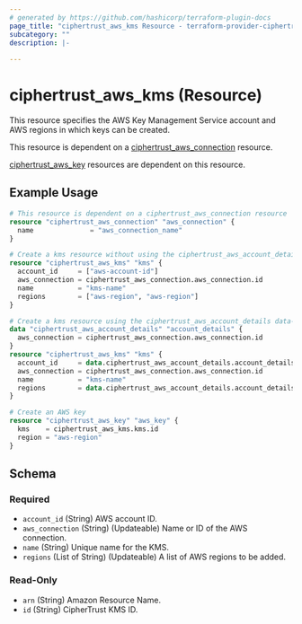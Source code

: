 ```yaml
---
# generated by https://github.com/hashicorp/terraform-plugin-docs
page_title: "ciphertrust_aws_kms Resource - terraform-provider-ciphertrust"
subcategory: ""
description: |-
  
---
```


# ciphertrust_aws_kms (Resource)

This resource specifies the AWS Key Management Service account and AWS regions in which keys can be created.

This resource is dependent on a [ciphertrust_aws_connection](https://registry.terraform.io/providers/ThalesGroup/ciphertrust/latest/docs/resources/aws_connection) resource.

[ciphertrust_aws_key](https://registry.terraform.io/providers/ThalesGroup/ciphertrust/latest/docs/resources/aws_key) resources are dependent on this resource.


## Example Usage

```terraform
# This resource is dependent on a ciphertrust_aws_connection resource
resource "ciphertrust_aws_connection" "aws_connection" {
  name              = "aws_connection_name"
}

# Create a kms resource without using the ciphertrust_aws_account_details data-source and assign it to the connection
resource "ciphertrust_aws_kms" "kms" {
  account_id     = ["aws-account-id"]
  aws_connection = ciphertrust_aws_connection.aws_connection.id
  name           = "kms-name"
  regions        = ["aws-region", "aws-region"]
}

# Create a kms resource using the ciphertrust_aws_account_details data-source and assign it to the connection
data "ciphertrust_aws_account_details" "account_details" {
  aws_connection = ciphertrust_aws_connection.aws_connection.id
}
resource "ciphertrust_aws_kms" "kms" {
  account_id     = data.ciphertrust_aws_account_details.account_details.account_id
  aws_connection = ciphertrust_aws_connection.aws_connection.id
  name           = "kms-name"
  regions        = data.ciphertrust_aws_account_details.account_details.regions
}

# Create an AWS key
resource "ciphertrust_aws_key" "aws_key" {
  kms    = ciphertrust_aws_kms.kms.id
  region = "aws-region"
}
```

<!-- schema generated by tfplugindocs -->
## Schema

### Required

- `account_id` (String) AWS account ID.
- `aws_connection` (String) (Updateable) Name or ID of the AWS connection.
- `name` (String) Unique name for the KMS.
- `regions` (List of String) (Updateable) A list of AWS regions to be added.

### Read-Only

- `arn` (String) Amazon Resource Name.
- `id` (String) CipherTrust KMS ID.


